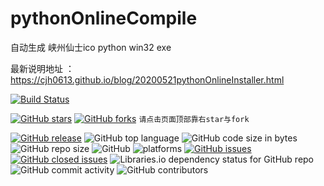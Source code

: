 # pythonOnlineCompile
自动生成 峡州仙士ico python win32 exe

最新说明地址 ：https://cjh0613.github.io/blog/20200521pythonOnlineInstaller.html

[![Build Status](https://travis-ci.org/cjh0613/pythonOnlineCompile.svg?branch=master)](https://travis-ci.org/cjh0613/pythonOnlineCompile)

[![GitHub stars](https://img.shields.io/github/stars/cjh0613/pythonOnlineCompile.svg?style=social)](https://github.com/cjh0613/pythonOnlineCompile/stargazers)     [![GitHub forks](https://img.shields.io/github/forks/cjh0613/pythonOnlineCompile.svg?style=social)](https://github.com/cjh0613/pythonOnlineCompile/network/members)  `请点击页面顶部靠右star与fork`

[![GitHub release](https://img.shields.io/github/release/cjh0613/pythonOnlineCompile.svg?label=%E7%89%88%E6%9C%AC)](https://github.com/cjh0613/pythonOnlineCompile/releases/tag/)   ![GitHub top language](https://img.shields.io/github/languages/top/cjh0613/pythonOnlineCompile.svg)  ![GitHub code size in bytes](https://img.shields.io/github/languages/code-size/cjh0613/pythonOnlineCompile.svg)  ![GitHub repo size](https://img.shields.io/github/repo-size/cjh0613/pythonOnlineCompile.svg) ![GitHub](https://img.shields.io/github/license/cjh0613/pythonOnlineCompile.svg) ![platforms](https://img.shields.io/badge/platform-win32%20%7C%20win64%20%7C%20linux%20%7C%20osx-brightgreen.svg)     [![GitHub issues](https://img.shields.io/github/issues/cjh0613/pythonOnlineCompile.svg)](https://github.com/cjh0613/pythonOnlineCompile/issues)  [![GitHub closed issues](https://img.shields.io/github/issues-closed/cjh0613/pythonOnlineCompile.svg)](https://github.com/cjh0613/pythonOnlineCompile/issues?q=is%3Aissue+is%3Aclosed) ![Libraries.io dependency status for GitHub repo](https://img.shields.io/librariesio/github/cjh0613/pythonOnlineCompile.svg)   ![GitHub commit activity](https://img.shields.io/github/commit-activity/m/cjh0613/pythonOnlineCompile.svg)  ![GitHub contributors](https://img.shields.io/github/contributors/cjh0613/pythonOnlineCompile.svg)
